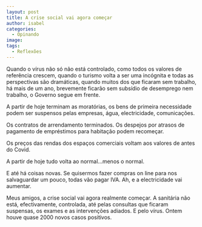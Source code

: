 ```yaml
---
layout: post
title: A crise social vai agora começar
author: isabel
categories:
  - Opinando
image:
tags:
  - Reflexões
---
```

Quando o v&iacute;rus n&atilde;o s&oacute; n&atilde;o est&aacute; controlado, como todos os valores de refer&ecirc;ncia crescem, quando o turismo volta a ser uma inc&oacute;gnita e todas as perspectivas s&atilde;o dram&aacute;ticas, quando muitos dos que ficaram sem trabalho, h&aacute; mais de um ano, brevemente ficar&atilde;o sem subs&iacute;dio de desemprego nem trabalho, o Governo segue em frente.

A partir de hoje terminam as morat&oacute;rias, os bens de primeira necessidade podem ser suspensos pelas empresas, &aacute;gua, electricidade, comunica&ccedil;&otilde;es.

Os contratos de arrendamento terminados. Os despejos por atrasos de pagamento de empréstimos para habita&ccedil;&atilde;o podem recome&ccedil;ar.

Os pre&ccedil;os das rendas dos espa&ccedil;os comerciais voltam aos valores de antes do Covid.

A partir de hoje tudo volta ao normal...menos o normal.

E até h&aacute; coisas novas. Se quisermos fazer compras on line para nos salvaguardar um pouco, todas v&atilde;o pagar IVA. Ah, e a electricidade vai aumentar.

Meus amigos, a crise social vai agora realmente come&ccedil;ar. A sanit&aacute;ria n&atilde;o est&aacute;, efectivamente, controlada, até pelas consultas que ficaram suspensas, os exames e as interven&ccedil;&otilde;es adiados. E pelo v&iacute;rus. Ontem houve quase 2000 novos casos positivos.
